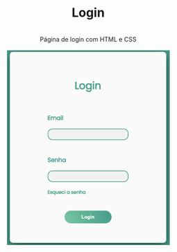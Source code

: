 <div align="center">
  <h1>Login</h1>
</div>

<br>

<div align="center">
  Página de login com HTML e CSS
</div>

<br>

<div align="center">
  <img src="https://github.com/maxinocencio/login1/blob/main/gif.gif?raw=true" justify="center" width="375" height="450">
</div>
